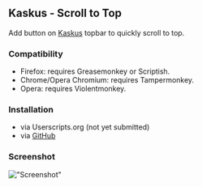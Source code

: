 ## Kaskus - Scroll to Top

Add button on [Kaskus](http://www.kaskus.co.id/) topbar to quickly scroll to top.

### Compatibility

* Firefox: requires Greasemonkey or Scriptish.
* Chrome/Opera Chromium: requires Tampermonkey.
* Opera: requires Violentmonkey.

### Installation

* via Userscripts.org (not yet submitted)
* via [GitHub](https://raw.github.com/LouCypher/userscripts/master/kaskus/scroll-to-top/userscript.user.js)

### Screenshot

!["Screenshot"](https://mediacru.sh/Qjrp3WGaeeWD.png)

